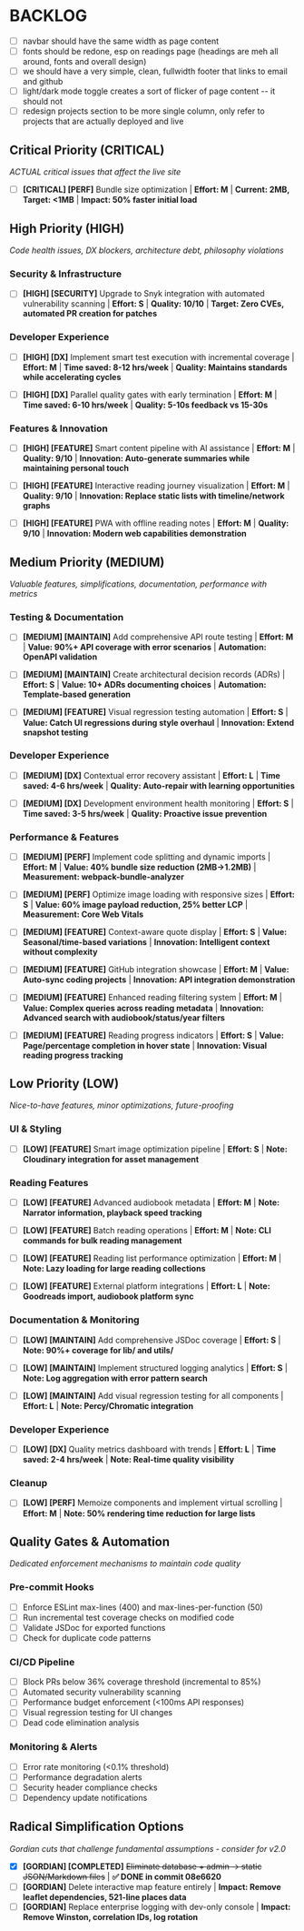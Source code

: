 # BACKLOG

- [ ] navbar should have the same width as page content
- [ ] fonts should be redone, esp on readings page (headings are meh all around, fonts and overall design)
- [ ] we should have a very simple, clean, fullwidth footer that links to email and github
- [ ] light/dark mode toggle creates a sort of flicker of page content -- it should not
- [ ] redesign projects section to be more single column, only refer to projects that are actually deployed and live

## Critical Priority (CRITICAL)

_ACTUAL critical issues that affect the live site_

- [ ] **[CRITICAL] [PERF]** Bundle size optimization | **Effort: M** | **Current: 2MB, Target: <1MB** | **Impact: 50% faster initial load**

## High Priority (HIGH)

_Code health issues, DX blockers, architecture debt, philosophy violations_

### Security & Infrastructure

- [ ] **[HIGH] [SECURITY]** Upgrade to Snyk integration with automated vulnerability scanning | **Effort: S** | **Quality: 10/10** | **Target: Zero CVEs, automated PR creation for patches**

### Developer Experience

- [ ] **[HIGH] [DX]** Implement smart test execution with incremental coverage | **Effort: M** | **Time saved: 8-12 hrs/week** | **Quality: Maintains standards while accelerating cycles**

- [ ] **[HIGH] [DX]** Parallel quality gates with early termination | **Effort: M** | **Time saved: 6-10 hrs/week** | **Quality: 5-10s feedback vs 15-30s**

### Features & Innovation

- [ ] **[HIGH] [FEATURE]** Smart content pipeline with AI assistance | **Effort: M** | **Quality: 9/10** | **Innovation: Auto-generate summaries while maintaining personal touch**

- [ ] **[HIGH] [FEATURE]** Interactive reading journey visualization | **Effort: M** | **Quality: 9/10** | **Innovation: Replace static lists with timeline/network graphs**

- [ ] **[HIGH] [FEATURE]** PWA with offline reading notes | **Effort: M** | **Quality: 9/10** | **Innovation: Modern web capabilities demonstration**

## Medium Priority (MEDIUM)

_Valuable features, simplifications, documentation, performance with metrics_

### Testing & Documentation

- [ ] **[MEDIUM] [MAINTAIN]** Add comprehensive API route testing | **Effort: M** | **Value: 90%+ API coverage with error scenarios** | **Automation: OpenAPI validation**

- [ ] **[MEDIUM] [MAINTAIN]** Create architectural decision records (ADRs) | **Effort: S** | **Value: 10+ ADRs documenting choices** | **Automation: Template-based generation**

- [ ] **[MEDIUM] [FEATURE]** Visual regression testing automation | **Effort: S** | **Value: Catch UI regressions during style overhaul** | **Innovation: Extend snapshot testing**

### Developer Experience

- [ ] **[MEDIUM] [DX]** Contextual error recovery assistant | **Effort: L** | **Time saved: 4-6 hrs/week** | **Quality: Auto-repair with learning opportunities**

- [ ] **[MEDIUM] [DX]** Development environment health monitoring | **Effort: S** | **Time saved: 3-5 hrs/week** | **Quality: Proactive issue prevention**

### Performance & Features

- [ ] **[MEDIUM] [PERF]** Implement code splitting and dynamic imports | **Effort: M** | **Value: 40% bundle size reduction (2MB→1.2MB)** | **Measurement: webpack-bundle-analyzer**

- [ ] **[MEDIUM] [PERF]** Optimize image loading with responsive sizes | **Effort: S** | **Value: 60% image payload reduction, 25% better LCP** | **Measurement: Core Web Vitals**

- [ ] **[MEDIUM] [FEATURE]** Context-aware quote display | **Effort: S** | **Value: Seasonal/time-based variations** | **Innovation: Intelligent context without complexity**

- [ ] **[MEDIUM] [FEATURE]** GitHub integration showcase | **Effort: M** | **Value: Auto-sync coding projects** | **Innovation: API integration demonstration**

- [ ] **[MEDIUM] [FEATURE]** Enhanced reading filtering system | **Effort: M** | **Value: Complex queries across reading metadata** | **Innovation: Advanced search with audiobook/status/year filters**

- [ ] **[MEDIUM] [FEATURE]** Reading progress indicators | **Effort: S** | **Value: Page/percentage completion in hover state** | **Innovation: Visual reading progress tracking**

## Low Priority (LOW)

_Nice-to-have features, minor optimizations, future-proofing_

### UI & Styling

- [ ] **[LOW] [FEATURE]** Smart image optimization pipeline | **Effort: S** | **Note: Cloudinary integration for asset management**

### Reading Features

- [ ] **[LOW] [FEATURE]** Advanced audiobook metadata | **Effort: M** | **Note: Narrator information, playback speed tracking**

- [ ] **[LOW] [FEATURE]** Batch reading operations | **Effort: M** | **Note: CLI commands for bulk reading management**

- [ ] **[LOW] [FEATURE]** Reading list performance optimization | **Effort: M** | **Note: Lazy loading for large reading collections**

- [ ] **[LOW] [FEATURE]** External platform integrations | **Effort: L** | **Note: Goodreads import, audiobook platform sync**

### Documentation & Monitoring

- [ ] **[LOW] [MAINTAIN]** Add comprehensive JSDoc coverage | **Effort: S** | **Note: 90%+ coverage for lib/ and utils/**

- [ ] **[LOW] [MAINTAIN]** Implement structured logging analytics | **Effort: S** | **Note: Log aggregation with error pattern search**

- [ ] **[LOW] [MAINTAIN]** Add visual regression testing for all components | **Effort: L** | **Note: Percy/Chromatic integration**

### Developer Experience

- [ ] **[LOW] [DX]** Quality metrics dashboard with trends | **Effort: L** | **Time saved: 2-4 hrs/week** | **Note: Real-time quality visibility**

### Cleanup

- [ ] **[LOW] [PERF]** Memoize components and implement virtual scrolling | **Effort: M** | **Note: 50% rendering time reduction for large lists**

## Quality Gates & Automation

_Dedicated enforcement mechanisms to maintain code quality_

### Pre-commit Hooks

- [ ] Enforce ESLint max-lines (400) and max-lines-per-function (50)
- [ ] Run incremental test coverage checks on modified code
- [ ] Validate JSDoc for exported functions
- [ ] Check for duplicate code patterns

### CI/CD Pipeline

- [ ] Block PRs below 36% coverage threshold (incremental to 85%)
- [ ] Automated security vulnerability scanning
- [ ] Performance budget enforcement (<100ms API responses)
- [ ] Visual regression testing for UI changes
- [ ] Dead code elimination analysis

### Monitoring & Alerts

- [ ] Error rate monitoring (<0.1% threshold)
- [ ] Performance degradation alerts
- [ ] Security header compliance checks
- [ ] Dependency update notifications

## Radical Simplification Options

_Gordian cuts that challenge fundamental assumptions - consider for v2.0_

- [x] **[GORDIAN] [COMPLETED]** ~~Eliminate database + admin → static JSON/Markdown files~~ | **✅ DONE in commit 08e6620**
- [ ] **[GORDIAN]** Delete interactive map feature entirely | **Impact: Remove leaflet dependencies, 521-line places data**
- [ ] **[GORDIAN]** Replace enterprise logging with dev-only console | **Impact: Remove Winston, correlation IDs, log rotation**
